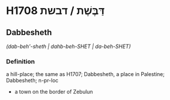 # H1708 דַּבֶּשֶׁת / דבשת

## Dabbesheth

_(dab-beh'-sheth | dahb-beh-SHET | da-beh-SHET)_

### Definition

a hill-place; the same as H1707; Dabbesheth, a place in Palestine; Dabbesheth; n-pr-loc

- a town on the border of Zebulun
